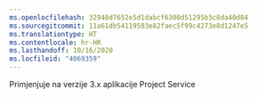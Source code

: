 ```yaml
---
ms.openlocfilehash: 32948d7652e5d1dabcf6300d51295b3c8da40d84
ms.sourcegitcommit: 11a61db54119503e82faec5f99c4273e8d1247e5
ms.translationtype: HT
ms.contentlocale: hr-HR
ms.lasthandoff: 10/16/2020
ms.locfileid: "4069359"
---
```

Primjenjuje na verzije 3.x aplikacije Project Service
